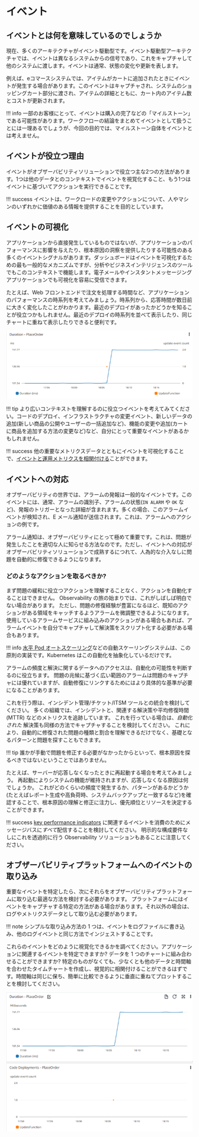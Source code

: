 # イベント

## イベントとは何を意味しているのでしょうか

現在、多くのアーキテクチャがイベント駆動型です。イベント駆動型アーキテクチャでは、イベントは異なるシステムからの信号であり、これをキャプチャして他のシステムに渡します。イベントは通常、状態の変化や更新を表します。

例えば、eコマースシステムでは、アイテムがカートに追加されたときにイベントが発生する場合があります。このイベントはキャプチャされ、システムのショッピングカート部分に渡され、アイテムの詳細とともに、カート内のアイテム数とコストが更新されます。

!!! info
	一部のお客様にとって、イベントは購入の完了などの「マイルストーン」である可能性があります。ワークフローの結論をまとめてイベントとして扱うことには一理あるでしょうが、今回の目的では、マイルストーン自体をイベントとは考えません。

## イベントが役立つ理由
イベントがオブザーバビリティソリューションで役立つ主な2つの方法があります。1つは他のデータとのコンテキストでイベントを視覚化すること、もう1つはイベントに基づいてアクションを実行できることです。

!!! success
	イベントは、ワークロードの変更やアクションについて、人やマシンのいずれかに価値のある情報を提供することを目的としています。

## イベントの可視化
アプリケーションから直接発生しているものではないが、アプリケーションのパフォーマンスに影響を与えたり、根本原因の洞察を提供したりする可能性のある多くのイベントシグナルがあります。ダッシュボードはイベントを可視化するための最も一般的なメカニズムですが、分析やビジネスインテリジェンスのツールでもこのコンテキストで機能します。電子メールやインスタントメッセージングアプリケーションでも可視化を容易に受信できます。

たとえば、Web フロントエンドで注文を処理する時間など、アプリケーションのパフォーマンスの時系列を考えてみましょう。時系列から、応答時間が数日前に大きく変化したことがわかります。最近のデプロイがあったかどうかを知ることが役立つかもしれません。最近のデプロイの時系列を並べて表示したり、同じチャートに重ねて表示したりできると便利です。

![イベントの可視化](images/visualizing_events.png)

!!! tip
	より広いコンテキストを理解するのに役立つイベントを考えてみてください。コードのデプロイ、インフラストラクチャの変更イベント、新しいデータの追加(新しい商品の公開やユーザーの一括追加など)、機能の変更や追加(カートに商品を追加する方法の変更など)など、自分にとって重要なイベントがあるかもしれません。

!!! success
	他の重要なメトリクスデータとともにイベントを可視化することで、[イベントと運用メトリクスを相関付ける](../../signals/metrics/#correlate-with-operational-metric-data)ことができます。

## イベントへの対応
オブザーバビリティの世界では、アラームの発報は一般的なイベントです。このイベントには、通常、アラームの識別子、アラームの状態(``IN ALARM`` や ``OK`` など)、発報のトリガーとなった詳細が含まれます。多くの場合、このアラームイベントが検知され、E メール通知が送信されます。これは、アラームへのアクションの例です。

アラーム通知は、オブザーバビリティにとって極めて重要です。これは、問題が発生したことを適切な人に知らせる方法なのです。ただし、イベントへの対応がオブザーバビリティソリューションで成熟するにつれて、人為的な介入なしに問題を自動的に修復できるようになります。

### どのようなアクションを取るべきか?

まず問題の緩和に役立つアクションを理解することなく、アクションを自動化することはできません。
Observability の旅の始まりでは、これがしばしば明白でない場合があります。
ただし、問題の修復経験が豊富になるほど、既知のアクションがある領域をキャッチするようアラームを微調整できるようになります。
使用しているアラームサービスに組み込みのアクションがある場合もあれば、アラームイベントを自分でキャプチャして解決策をスクリプト化する必要がある場合もあります。

!!! info
	[水平 Pod オートスケーリング](https://kubernetes.io/docs/tasks/run-application/horizontal-pod-autoscale/)などの自動スケーリングシステムは、この原則の実装です。Kubernetes はこの自動化を抽象化しているだけです。

アラームの頻度と解決に関するデータへのアクセスは、自動化の可能性を判断するのに役立ちます。
問題の兆候に基づく広い範囲のアラームは問題のキャプチャには優れていますが、自動修復にリンクするためにはより具体的な基準が必要になることがあります。

これを行う際は、インシデント管理/チケット/ITSM ツールとの統合を検討してください。
多くの組織では、インシデントと、関連する解決策や平均修復時間 (MTTR) などのメトリクスを追跡しています。
これを行っている場合は、*自動化された* 解決策も同様の方法でキャプチャすることを検討してください。
これにより、自動的に修復された問題の種類と割合を理解できるだけでなく、基礎となるパターンと問題を探すこともできます。

!!! tip 
	誰かが手動で問題を修正する必要がなかったからといって、根本原因を探るべきではないということではありません。

たとえば、サーバーが応答しなくなったときに再起動する場合を考えてみましょう。
再起動によりシステムの機能が維持されますが、応答しなくなる原因は何でしょうか。
これがどのくらいの頻度で発生するか、パターンがあるかどうか(たとえばレポート生成や高負荷時、システムバックアップと一致するなど)を確認することで、根本原因の理解と修正に注力し、優先順位とリソースを決定することができます。 

!!! success
	[key performance indicators](../../signals/metrics/#know-your-key-performance-indicatorskpis-and-measure-them) に関連するイベントを消費のためにメッセージバスに*すべて*配信することを検討してください。
明示的な構成要件なしにこれを透過的に行う Observability ソリューションもあることに注意してください。

## オブザーバビリティプラットフォームへのイベントの取り込み
重要なイベントを特定したら、次にそれらをオブザーバビリティプラットフォームに取り込む最適な方法を検討する必要があります。
プラットフォームにはイベントをキャプチャする特定の方法がある場合があります。それ以外の場合は、ログやメトリクスデータとして取り込む必要があります。

!!! note
	シンプルな取り込み方法の 1 つは、イベントをログファイルに書き込み、他のログイベントと同じ方法でインジェストすることです。

これらのイベントをどのように視覚化できるかを調べてください。アプリケーションに関連するイベントを特定できますか? データを 1 つのチャートに組み合わせることができますか? 特定のものがなくても、少なくとも他のデータと時間軸を合わせたタイムチャートを作成し、視覚的に相関付けることができるはずです。時間軸は同じに保ち、簡単に比較できるように垂直に重ねてプロットすることを検討してください。

![イベントの視覚化を積み上げたチャートとして](images/visualizing_events_stacked.png)
